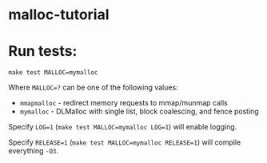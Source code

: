 # malloc-tutorial

# Run tests:

```
make test MALLOC=mymalloc
```

Where `MALLOC=?` can be one of the following values:
* `mmapmalloc` - redirect memory requests to mmap/munmap calls
* `mymalloc` - DLMalloc with single list, block coalescing, and fence posting

Specify `LOG=1` (`make test MALLOC=mymalloc LOG=1`) will enable logging.

Specify `RELEASE=1` (`make test MALLOC=mymalloc RELEASE=1`) will compile everything `-O3`.
